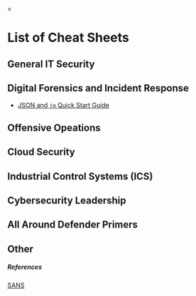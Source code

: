 <
# List of Cheat Sheets

## General IT Security

## Digital Forensics and Incident Response

  - [JSON and `jq` Quick Start Guide](./dfir/json-jq-query.pdf)

## Offensive Opeations

## Cloud Security

## Industrial Control Systems (ICS)

## Cybersecurity Leadership

## All Around Defender Primers

## Other


##### References

[SANS](https://www.sans.org/blog/the-ultimate-list-of-sans-cheat-sheets/)
